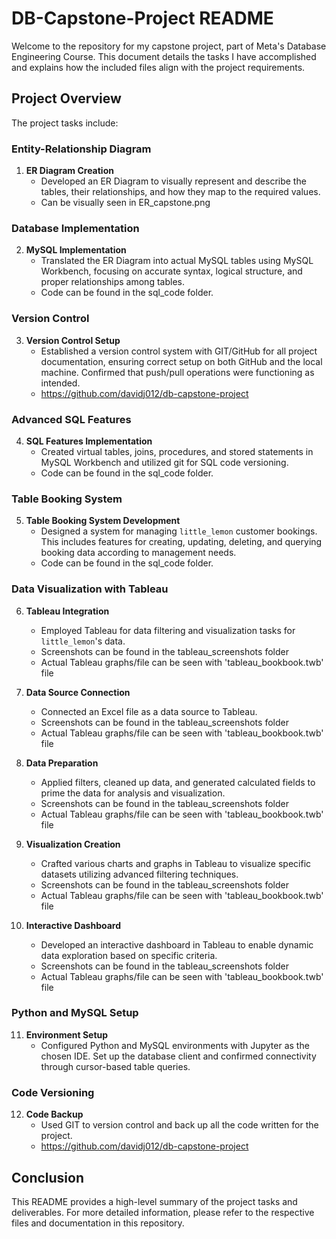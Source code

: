 # DB-Capstone-Project README

Welcome to the repository for my capstone project, part of Meta's Database Engineering Course. This document details the tasks I have accomplished and explains how the included files align with the project requirements.

## Project Overview

The project tasks include:

### Entity-Relationship Diagram

1. **ER Diagram Creation**
   - Developed an ER Diagram to visually represent and describe the tables, their relationships, and how they map to the required values.
   - Can be visually seen in ER_capstone.png

### Database Implementation

2. **MySQL Implementation**
   - Translated the ER Diagram into actual MySQL tables using MySQL Workbench, focusing on accurate syntax, logical structure, and proper relationships among tables.
   - Code can be found in the sql_code folder.

### Version Control

3. **Version Control Setup**
   - Established a version control system with GIT/GitHub for all project documentation, ensuring correct setup on both GitHub and the local machine. Confirmed that push/pull operations were functioning as intended.
   - https://github.com/davidj012/db-capstone-project

### Advanced SQL Features

4. **SQL Features Implementation**
   - Created virtual tables, joins, procedures, and stored statements in MySQL Workbench and utilized git for SQL code versioning.
   - Code can be found in the sql_code folder.

### Table Booking System

5. **Table Booking System Development**
   - Designed a system for managing `little_lemon` customer bookings. This includes features for creating, updating, deleting, and querying booking data according to management needs.
   - Code can be found in the sql_code folder.

### Data Visualization with Tableau

6. **Tableau Integration**
   - Employed Tableau for data filtering and visualization tasks for `little_lemon`'s data.
   - Screenshots can be found in the tableau_screenshots folder
   - Actual Tableau graphs/file can be seen with 'tableau_bookbook.twb' file

7. **Data Source Connection**
   - Connected an Excel file as a data source to Tableau.
   - Screenshots can be found in the tableau_screenshots folder
   - Actual Tableau graphs/file can be seen with 'tableau_bookbook.twb' file

8. **Data Preparation**
   - Applied filters, cleaned up data, and generated calculated fields to prime the data for analysis and visualization.
   - Screenshots can be found in the tableau_screenshots folder
   - Actual Tableau graphs/file can be seen with 'tableau_bookbook.twb' file

9. **Visualization Creation**
   - Crafted various charts and graphs in Tableau to visualize specific datasets utilizing advanced filtering techniques.
   - Screenshots can be found in the tableau_screenshots folder
   - Actual Tableau graphs/file can be seen with 'tableau_bookbook.twb' file

10. **Interactive Dashboard**
    - Developed an interactive dashboard in Tableau to enable dynamic data exploration based on specific criteria.
    - Screenshots can be found in the tableau_screenshots folder
    - Actual Tableau graphs/file can be seen with 'tableau_bookbook.twb' file

### Python and MySQL Setup

11. **Environment Setup**
    - Configured Python and MySQL environments with Jupyter as the chosen IDE. Set up the database client and confirmed connectivity through cursor-based table queries.

### Code Versioning

12. **Code Backup**
    - Used GIT to version control and back up all the code written for the project.
    - https://github.com/davidj012/db-capstone-project

## Conclusion

This README provides a high-level summary of the project tasks and deliverables. For more detailed information, please refer to the respective files and documentation in this repository.

